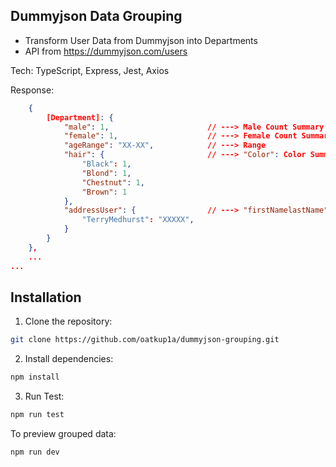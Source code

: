 ## Dummyjson Data Grouping

- Transform User Data from Dummyjson into Departments
- API from https://dummyjson.com/users

Tech: TypeScript, Express, Jest, Axios

Response:

```json
    {
        [Department]: {
            "male": 1,                      // ---> Male Count Summary
            "female": 1,                    // ---> Female Count Summary
            "ageRange": "XX-XX",            // ---> Range
            "hair": {                       // ---> "Color": Color Summary
                "Black": 1,                
                "Blond": 1,
                "Chestnut": 1,
                "Brown": 1
            },
            "addressUser": {                // ---> "firstNamelastName": postalCode
                "TerryMedhurst": "XXXXX",
            }
        }
    }, 
    ...
...
```

## Installation

1. Clone the repository:

```bash
git clone https://github.com/oatkup1a/dummyjson-grouping.git
```

2. Install dependencies:

```bash
npm install
```

3. Run Test:

```bash
npm run test
```

To preview grouped data:
```bash
npm run dev
```
